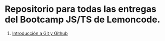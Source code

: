 # Repositorio para todas las entregas del Bootcamp JS/TS de Lemoncode.

1. [Introducción a Git y Github](https://github.com/Hyousetsu37/JS-TS-Lemoncode-Bootcamp/tree/main/Module-1)
